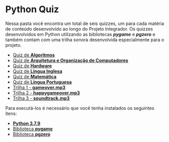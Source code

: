 # Python Quiz

Nessa pasta você encontra um total de seis quizzes, um para cada matéria de conteúdo desenvolvido ao longo do Projeto Integrador. Os quizzes desenvolvidos em Python utilizando as bibliotecas _**pygame**_ e _**pgzero**_ e também contam com uma trilha sonora desenvolvida especialmente para o projeto.

* [Quiz de **Algoritmos**](https://github.com/vinicius-hso/projetoIntegrador_hephaestus_academy/blob/sprint3/Python%20Quiz%20-%20Hephaestus%20Academy/Algoritmos_quiz.py)
* [Quiz de **Arquitetura e Organização de Computadores**](https://github.com/vinicius-hso/projetoIntegrador_hephaestus_academy/blob/sprint3/Python%20Quiz%20-%20Hephaestus%20Academy/AOC_quiz.py)
* [Quiz de **Hardware**](https://github.com/vinicius-hso/projetoIntegrador_hephaestus_academy/blob/sprint3/Python%20Quiz%20-%20Hephaestus%20Academy/Hardware_quiz.py)
* [Quiz de **Língua Inglesa**](https://github.com/vinicius-hso/projetoIntegrador_hephaestus_academy/blob/sprint3/Python%20Quiz%20-%20Hephaestus%20Academy/Ingles_quiz.py)
* [Quiz de **Matemática**](https://github.com/vinicius-hso/projetoIntegrador_hephaestus_academy/blob/sprint3/Python%20Quiz%20-%20Hephaestus%20Academy/Matema%CC%81tica_quiz.py)
* [Quiz de **Língua Portuguesa**](https://github.com/vinicius-hso/projetoIntegrador_hephaestus_academy/blob/sprint3/Python%20Quiz%20-%20Hephaestus%20Academy/Portugues_quiz.py)
* [Trilha 1 - **gameover.mp3**](https://github.com/vinicius-hso/projetoIntegrador_hephaestus_academy/blob/sprint3/Python%20Quiz%20-%20Hephaestus%20Academy/gameover.mp3)
* [Trilha 2 - **happygameover.mp3**](https://github.com/vinicius-hso/projetoIntegrador_hephaestus_academy/blob/sprint3/Python%20Quiz%20-%20Hephaestus%20Academy/happygameover.mp3)
* [Trilha 3 - **soundtrack.mp3**](https://github.com/vinicius-hso/projetoIntegrador_hephaestus_academy/blob/sprint3/Python%20Quiz%20-%20Hephaestus%20Academy/soundtrack.mp3)

Para executá-los é necessário que você tenha instalados os seguintes ítens:

* [**Python 3.7.9**](https://www.python.org/downloads/release/python-379/)
* [Biblioteca **pygame**](https://www.pygame.org/download.shtml)
* [Biblioteca **pgzero**](https://www.pygame.org/download.shtml)
